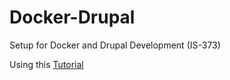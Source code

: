 # Docker-Drupal

Setup for Docker and Drupal Development (IS-373)

Using this [Tutorial](https://www.drupal.org/docs/develop/local-server-setup/docker-with-solr-integration/docker-configuration)
